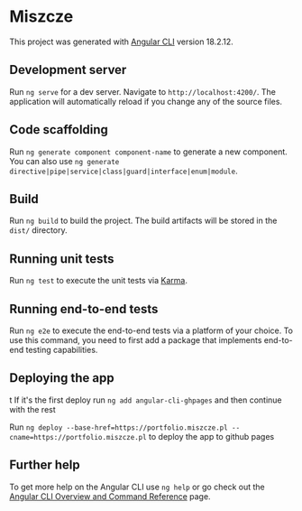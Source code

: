 # Miszcze

This project was generated with [Angular CLI](https://github.com/angular/angular-cli) version 18.2.12.

## Development server

Run `ng serve` for a dev server. Navigate to `http://localhost:4200/`. The application will automatically reload if you change any of the source files.

## Code scaffolding

Run `ng generate component component-name` to generate a new component. You can also use `ng generate directive|pipe|service|class|guard|interface|enum|module`.

## Build

Run `ng build` to build the project. The build artifacts will be stored in the `dist/` directory.

## Running unit tests

Run `ng test` to execute the unit tests via [Karma](https://karma-runner.github.io).

## Running end-to-end tests

Run `ng e2e` to execute the end-to-end tests via a platform of your choice. To use this command, you need to first add a package that implements end-to-end testing capabilities.

## Deploying the app
t
If it's the first deploy run `ng add angular-cli-ghpages` and then continue with the rest

Run `ng deploy --base-href=https://portfolio.miszcze.pl --cname=https://portfolio.miszcze.pl` to deploy the app to github pages

## Further help

To get more help on the Angular CLI use `ng help` or go check out the [Angular CLI Overview and Command Reference](https://angular.dev/tools/cli) page.
